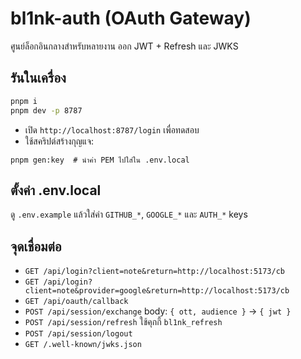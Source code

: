 # bl1nk-auth (OAuth Gateway)

ศูนย์ล็อกอินกลางสำหรับหลายงาน ออก JWT + Refresh และ JWKS

## รันในเครื่อง
```bash
pnpm i
pnpm dev -p 8787
```
- เปิด `http://localhost:8787/login` เพื่อทดสอบ
- ใช้สคริปต์สร้างกุญแจ:
```
pnpm gen:key  # นำค่า PEM ไปใส่ใน .env.local
```

## ตั้งค่า .env.local
ดู `.env.example` แล้วใส่ค่า `GITHUB_*`, `GOOGLE_*` และ `AUTH_*` keys

## จุดเชื่อมต่อ
- `GET /api/login?client=note&return=http://localhost:5173/cb`
- `GET /api/login?client=note&provider=google&return=http://localhost:5173/cb`
- `GET /api/oauth/callback`
- `POST /api/session/exchange`  body: `{ ott, audience }` → `{ jwt }`
- `POST /api/session/refresh`   ใช้คุกกี้ `bl1nk_refresh`
- `POST /api/session/logout`
- `GET /.well-known/jwks.json`
